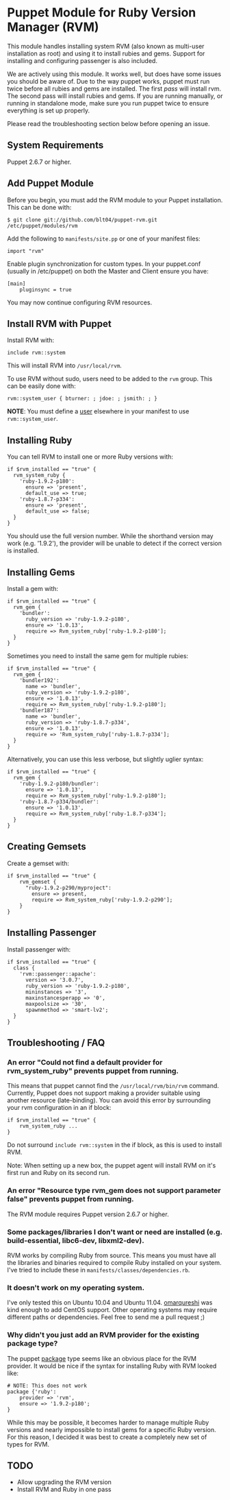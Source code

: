 Puppet Module for Ruby Version Manager (RVM)
==============================================

This module handles installing system RVM (also known as multi-user installation
as root) and using it to install rubies and gems.  Support for installing and
configuring passenger is also included.

We are actively using this module.  It works well, but does have some issues you
should be aware of.  Due to the way puppet works, puppet must run twice before all
rubies and gems are installed.  The first *pass* will install rvm.  The second pass
will install rubies and gems.  If you are running manually, or running in
standalone mode, make sure you run puppet twice to ensure everything is set up
properly.

Please read the troubleshooting section below before opening an issue.


## System Requirements

Puppet 2.6.7 or higher.


## Add Puppet Module

Before you begin, you must add the RVM module to your Puppet installation.  This can be done with:

    $ git clone git://github.com/blt04/puppet-rvm.git /etc/puppet/modules/rvm

Add the following to `manifests/site.pp` or one of your manifest files:

    import "rvm"

Enable plugin synchronization for custom types.  In your puppet.conf (usually in /etc/puppet)
on both the Master and Client ensure you have:

    [main]
        pluginsync = true

You may now continue configuring RVM resources.


## Install RVM with Puppet

Install RVM with:

    include rvm::system

This will install RVM into `/usr/local/rvm`.

To use RVM without sudo, users need to be added to the `rvm` group.  This can be easily done with:

    rvm::system_user { bturner: ; jdoe: ; jsmith: ; }

**NOTE**: You must define a [user](http://docs.puppetlabs.com/references/stable/type.html#user-3) elsewhere in your manifest to use `rvm::system_user`.


## Installing Ruby

You can tell RVM to install one or more Ruby versions with:

    if $rvm_installed == "true" {
      rvm_system_ruby {
        'ruby-1.9.2-p180':
          ensure => 'present',
          default_use => true;
        'ruby-1.8.7-p334':
          ensure => 'present',
          default_use => false;
      }
    }

You should use the full version number.  While the shorthand version may work (e.g. '1.9.2'), the provider will be unable to detect if the correct version is installed.


## Installing Gems

Install a gem with:

    if $rvm_installed == "true" {
      rvm_gem {
        'bundler':
          ruby_version => 'ruby-1.9.2-p180',
          ensure => '1.0.13',
          require => Rvm_system_ruby['ruby-1.9.2-p180'];
      }
    }

Sometimes you need to install the same gem for multiple rubies:

    if $rvm_installed == "true" {
      rvm_gem {
        'bundler192':
          name => 'bundler',
          ruby_version => 'ruby-1.9.2-p180',
          ensure => '1.0.13',
          require => Rvm_system_ruby['ruby-1.9.2-p180'];
        'bundler187':
          name => 'bundler',
          ruby_version => 'ruby-1.8.7-p334',
          ensure => '1.0.13',
          require => 'Rvm_system_ruby['ruby-1.8.7-p334'];
      }
    }

Alternatively, you can use this less verbose, but slightly uglier syntax:

    if $rvm_installed == "true" {
      rvm_gem {
        'ruby-1.9.2-p180/bundler':
          ensure => '1.0.13',
          require => Rvm_system_ruby['ruby-1.9.2-p180'];
        'ruby-1.8.7-p334/bundler':
          ensure => '1.0.13',
          require => Rvm_system_ruby['ruby-1.8.7-p334'];
      }
    }


## Creating Gemsets

Create a gemset with:

    if $rvm_installed == "true" {
        rvm_gemset {
          "ruby-1.9.2-p290/myproject":
            ensure => present,
            require => Rvm_system_ruby['ruby-1.9.2-p290'];
        }
    }


## Installing Passenger

Install passenger with:

    if $rvm_installed == "true" {
      class {
        'rvm::passenger::apache':
          version => '3.0.7',
          ruby_version => 'ruby-1.9.2-p180',
          mininstances => '3',
          maxinstancesperapp => '0',
          maxpoolsize => '30',
          spawnmethod => 'smart-lv2';
      }
    }


## Troubleshooting / FAQ

### An error "Could not find a default provider for rvm\_system\_ruby" prevents puppet from running.

This means that puppet cannot find the `/usr/local/rvm/bin/rvm` command.  Currently, Puppet does not support making a provider suitable using another resource (late-binding).  You can avoid this error by surrounding your rvm configuration in an if block:

    if $rvm_installed == "true" {
        rvm_system_ruby ...
    }

Do not surround `include rvm::system` in the if block, as this is used to install RVM.

Note:  When setting up a new box, the puppet agent will install RVM on it's first run and Ruby on its second run.


### An error "Resource type rvm_gem does not support parameter false" prevents puppet from running.

The RVM module requires Puppet version 2.6.7 or higher.


### Some packages/libraries I don't want or need are installed (e.g. build-essential, libc6-dev, libxml2-dev).

RVM works by compiling Ruby from source.  This means you must have all the libraries and binaries required to compile Ruby installed on your system.  I've tried to include these in `manifests/classes/dependencies.rb`.


### It doesn't work on my operating system.

I've only tested this on Ubuntu 10.04 and Ubuntu 11.04.  [omarqureshi](https://github.com/omarqureshi) was kind enough to add CentOS support.  Other operating systems may require different paths or dependencies.  Feel free to send me a pull request ;)


### Why didn't you just add an RVM provider for the existing package type?

The puppet [package](http://docs.puppetlabs.com/references/latest/type.html#package)
type seems like an obvious place for the RVM provider.  It would be nice if the syntax
for installing Ruby with RVM looked like:

    # NOTE: This does not work
    package {'ruby':
        provider => 'rvm',
        ensure => '1.9.2-p180';
    }

While this may be possible, it becomes harder to manage multiple Ruby versions and
nearly impossible to install gems for a specific Ruby version.  For this reason,
I decided it was best to create a completely new set of types for RVM.


## TODO

* Allow upgrading the RVM version
* Install RVM and Ruby in one pass

